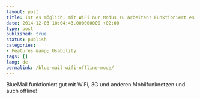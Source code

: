 ```yaml
---
layout: post
title: Ist es möglich, mit WiFi nur Modus zu arbeiten? Funktioniert es im Offline-Modus?
date: 2014-12-03 10:04:43.000000000 +02:00
type: post
published: true
status: publish
categories:
- Features &amp; Usability
tags: []
lang: de
permalink: /blue-mail-wifi-offline-mode/
---
```


BlueMail funktioniert gut mit WiFi, 3G und anderen Mobilfunknetzen und auch offline!

